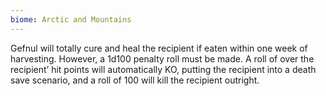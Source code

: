 ```yaml
---
biome: Arctic and Mountains
---
```

Gefnul will totally cure and heal the recipient if eaten within one week of harvesting. However, a 1d100 penalty roll must be made. A roll of over the recipient’ hit points will automatically KO, putting the recipient into a death save scenario, and a roll of 100 will kill the recipient outright. 

